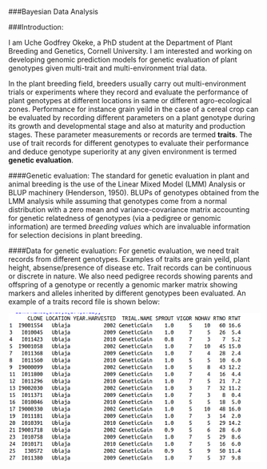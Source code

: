 ###Bayesian Data Analysis

###Introduction:

I am Uche Godfrey Okeke, a PhD student at the Department of Plant Breeding and Genetics, Cornell University. I am interested and working on developing genomic prediction models for genetic evaluation of plant genotypes given multi-trait and multi-environment trial data.  


In the plant breeding field, breeders usually carry out multi-environment trials or experiments where they record and evaluate the performance of plant genotypes at different locations in same or different agro-ecological zones. Performance for instance grain yeild in the case of a cereal crop can be evaluated by recording different parameters on a plant genotype during its growth and developmental stage and also at maturity and production stages. These parameter measurements or records are termed **traits**. The use of trait records for different genotypes to evaluate their performance and deduce genotype superiority at any given environment is termed **genetic evaluation**.

####Genetic evaluation:
The standard for genetic evaluation in plant and animal breeding is the use of the Linear Mixed Model (LMM) Analysis or BLUP machinery (Henderson, 1950). BLUPs of genotypes obtained from the LMM analysis while assuming that genotypes come from a normal distribution with a zero mean and variance-covariance matrix accounting for genetic relatedness of genotypes (via a pedigree or genomic information) are termed *breeding values* which are invaluable information for selection decisions in plant breeding.

####Data for genetic evaluation:
For genetic evaluation, we need trait records from different genotypes. Examples of traits are grain yeild, plant height, absense/presence of disease etc. Trait records can be continuous or discrete in nature. We also need pedigree records showing parents and offspring of a genotype or recently a genomic marker matrix showing markers and alleles inherited by different genotypes been evaluated. An example of a traits record file is shown below:

![Alt text](https://github.com/urchgene/CU-BDA-Lab01/blob/master/data.png?raw=true  "Trait records for genetic evaluation")





